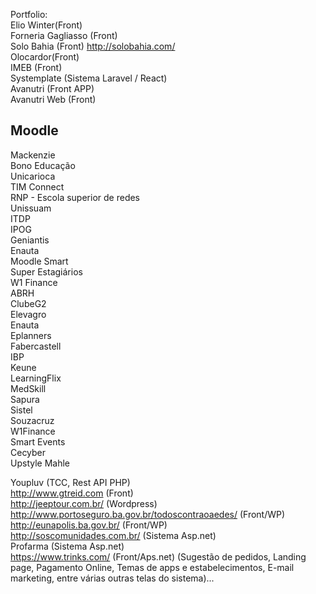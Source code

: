 Portfolio:  
Elio Winter(Front)  
Forneria Gagliasso (Front)  
Solo Bahia (Front)  http://solobahia.com/  
Olocardor(Front)  
IMEB (Front)  
Systemplate (Sistema Laravel / React)  
Avanutri (Front APP)  
Avanutri Web (Front)  

## Moodle  
Mackenzie  
Bono Educação  
Unicarioca  
TIM Connect  
RNP - Escola superior de redes  
Unissuam  
ITDP  
IPOG  
Geniantis  
Enauta  
Moodle Smart  
Super Estagiários  
W1 Finance  
ABRH  
ClubeG2  
Elevagro  
Enauta  
Eplanners  
Fabercastell  
IBP  
Keune  
LearningFlix  
MedSkill  
Sapura  
Sistel  
Souzacruz  
W1Finance  
Smart Events  
Cecyber  
Upstyle
Mahle

  
Youpluv (TCC, Rest API PHP)  
http://www.gtreid.com (Front)  
http://jeeptour.com.br/ (Wordpress)  
http://www.portoseguro.ba.gov.br/todoscontraoaedes/ (Front/WP)  
http://eunapolis.ba.gov.br/ (Front/WP)  
http://soscomunidades.com.br/ (Sistema Asp.net)  
Profarma (Sistema Asp.net)  
https://www.trinks.com/  (Front/Aps.net) (Sugestão de pedidos, Landing page, Pagamento Online, Temas de apps e estabelecimentos, E-mail marketing, entre várias outras telas do sistema)...
